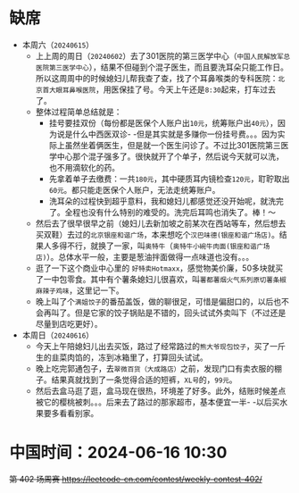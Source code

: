 
# 缺席

- 本周六（`20240615`） 
  * 上上周的周日（`20240602`）去了301医院的第三医学中心（`中国人民解放军总医院第三医学中心`），结果不但碰到个混子医生，而且要洗耳朵只能工作日。所以这周周中的时候媳妇儿帮我查了查，找了个耳鼻喉类的专科医院：`北京首大眼耳鼻喉医院`，用医保挂了号。今天上午还是`8:30`起来，打车过去了。
  * 整体过程简单总结就是：
    + 挂号要挂双份（每份都是医保个人账户出`10元`，统筹账户出`40元`），因为说是什么中西医双诊- -但是其实就是多赚你一份挂号费。。。因为实际上虽然坐着俩医生，但是就一个医生问诊了。不过比301医院第三医学中心那个混子强多了。很快就开了个单子，然后说今天就可以洗，也不用滴软化的药。
    + 先拿着单子去缴费：一共`180元`，其中硬质耳内镜检查`120元`，耵聍取出`60元`。都只能走医保个人账户，无法走统筹账户。
    + 洗耳朵的过程快到超乎意料，我和媳妇儿都感觉还没开始呢，就洗完了。全程也没有什么特别的难受的。洗完后耳鸣也消失了。棒！～
  * 然后去了很早很早之前（媳妇儿去新加坡之前某次在西站等车，然后想去买双鞋）去过的`北京银座和谐广场`，本来想吃个`汉巴味德(银座和谐广场店)`。结果人多得不行，就换了一家，叫`奥特牛`（`奥特牛小碗牛肉面(银座和谐广场店)`）。总体水平一般，主要是葱油拌面做得一点味道也没有。。。
  * 逛了一下这个商业中心里的 `好特卖Hotmaxx`，感觉物美价廉，50多块就买了一中包零食。其中有个薯条媳妇儿很喜欢，叫`薯都薯烟火气系列原切薯条椒麻辣子鸡味`，这里记一下。
  * 晚上叫了个`满姐饺子`的番茄盖饭，做的聊很足，可惜是偏甜口的，以后也不会再叫了。但是它家的饺子锅贴是不错的，回头试试外卖叫下（不过还是尽量到店吃更好）。
- 本周日（`20240616`） 
  * 今天上午陪媳妇儿出去买饭，路过了经常路过的`熊大爷现包饺子`，买了一斤生的韭菜肉馅的，冻到冰箱里了，打算回头试试。
  * 晚上吃完郭通包子，去`翠微百货（大成路店）`之前，发现门口有卖衣服的棚子。结果真就找到了一条觉得合适的短裤，`XL号`的，`99元`。
  * 然后去盒马逛了逛，盒马现在很热，环境差了好多。此外，结账时候差点被它的樱桃被刺。。。后来去了路过的那家超市，基本便宜一半- -以后买水果要多看看别家。

# 中国时间：2024-06-16 10:30

~~第 402 场周赛 https://leetcode-cn.com/contest/weekly-contest-402/~~
